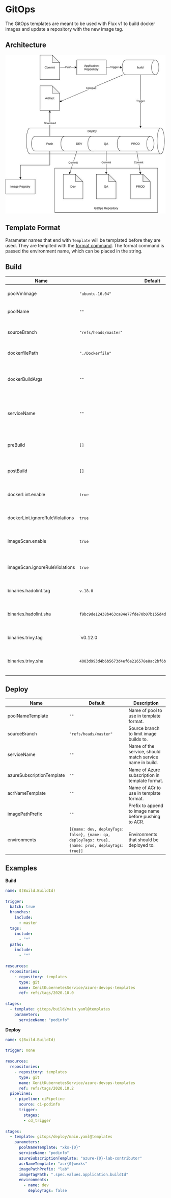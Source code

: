 # GitOps
The GitOps templates are meant to be used with Flux v1 to build docker images and update a repository with the new image tag.

## Architecture
![gitops-architecture](../assets/gitops-architecture.jpg)

## Template Format
Parameter names that end with  `Template` will be templated before they are used.  They are templted with the [format command](https://docs.microsoft.com/en-us/azure/devops/pipelines/process/templates?view=azure-devops#format).
The format command is passed the environment name, which can be placed in the string.

## Build
| Name | Default | Description |
| --- | --- | --- |
| poolVmImage | `"ubuntu-16.04"` | VM Image to set in pool configuration. |
| poolName | `""` | Pool name to set in pool configuration. |
| sourceBranch | `"refs/heads/master"` | Source branch to limit image builds to. |
| dockerfilePath | `"./Dockerfile"` | Path to Dockerfile used in build. |
| dockerBuildArgs | `""` | Additional build args to append when building docker image. |
| serviceName | `""` | Name of application or service, will also be the name of the image. |
| preBuild | `[]` | Steps to run  before Docker build, takes a list of steps. |
| postBuild | `[]` | Steps to run  after Docker build, takes a list of steps. |
| dockerLint.enable | `true` | Enable running Docker lint step. |
| dockerLint.ignoreRuleViolations | `true` | Continues if any Docker lint violations occur. |
| imageScan.enable | `true` | Enable running Image scan step. |
| imageScan.ignoreRuleViolations | `true` | Continues if any Image scan violations occur. |
| binaries.hadolint.tag | `v.18.0` | Version of hadolint to download. |
| binaries.hadolint.sha | `f9bc9de12438b463ca84e77fde70b07b155d4da07ca21bc3f4354a62c6199db4` | SHA sum to verify downloaded hadolint binary with. |
| binaries.trivy.tag | `v0.12.0 | Version of trivy to download. |
| binaries.trivy.sha | `4003d993d4b6b5673d4ef6e216578e8ac2bf6b439201a8e748a75fc68430c3f5` | SHA sum to verify downloaded trivy archive with. |

## Deploy
| Name | Default | Description |
| --- | --- | --- |
| poolNameTemplate | `""` | Name of pool to use in template format. |
| sourceBranch | `"refs/heads/master"` | Source branch to limit image builds to. |
| serviceName | `""` | Name of the service, should match service name in build. |
| azureSubscriptionTemplate | `""` | Name of Azure subscription in template format. |
| acrNameTemplate | `""` | Name of ACr to use in template format. |
| imagePathPrefix | `""` | Prefix to append to image name before pushing to ACR. |
| environments | `[{name: dev, deployTags: false}, {name: qa, deployTags: true}, {name: prod, deployTags: true}]` | Environments that should be deployed to. |

## Examples
**Build**
```yaml
name: $(Build.BuildId)

trigger:
  batch: true
  branches:
    include:
      - master
  tags:
    include:
      - "*"
  paths:
    include:
      - "*"

resources:
  repositories:
    - repository: templates
      type: git
      name: XenitKubernetesService/azure-devops-templates
      ref: refs/tags/2020.10.0

stages:
  - template: gitops/build/main.yaml@templates
    parameters:
      serviceName: "podinfo"
```

**Deploy**
```yaml
name: $(Build.BuildId)

trigger: none

resources:
  repositories:
    - repository: templates
      type: git
      name: XenitKubernetesService/azure-devops-templates
      ref: refs/tags/2020.10.2
  pipelines:
    - pipeline: ciPipeline
      source: ci-podinfo
      trigger:
        stages:
        - cd_trigger

stages:
  - template: gitops/deploy/main.yaml@templates
    parameters:
      poolNameTemplate: "xks-{0}"
      serviceName: "podinfo"
      azureSubscriptionTemplate: "azure-{0}-lab-contributor"
      acrNameTemplate: "acr{0}wexks"
      imagePathPrefix: "lab"
      imageTagPath: ".spec.values.application.buildId"
      environments:
        - name: dev
          deployTags: false
```
